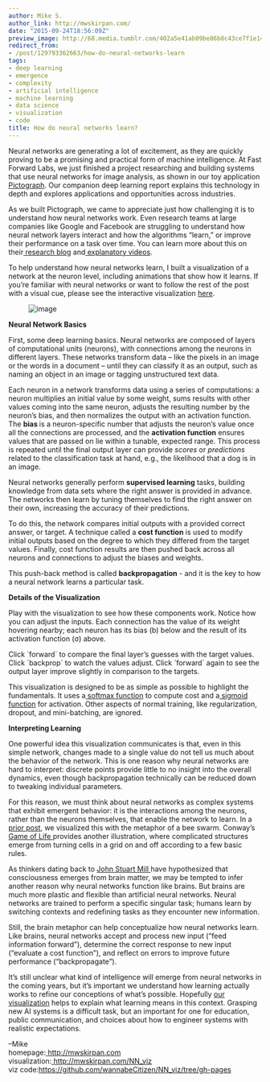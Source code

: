 ```yaml
---
author: Mike S.
author_link: http://mwskirpan.com/
date: "2015-09-24T18:56:09Z"
preview_image: http://68.media.tumblr.com/402a5e41ab09be86b8c43ce7f1e147a0/tumblr_inline_nv72twppMF1ta78fg_540.png
redirect_from:
- /post/129793362663/how-do-neural-networks-learn
tags:
- deep learning
- emergence
- complexity
- artificial intelligence
- machine learning
- data science
- visualization
- code
title: How do neural networks learn?
---
```


<p>Neural networks are generating a lot of excitement, as they are quickly proving to be a promising and practical form of machine intelligence. At Fast Forward Labs, we just finished a project researching and building systems that use neural networks for image analysis, as shown in our toy application<a href="http://pictograph.us/"> Pictograph</a>. Our companion deep learning report explains this technology in depth and explores applications and opportunities across industries.<b><br/></b></p><p>As we built Pictograph, we came to appreciate just how challenging it is to understand how neural networks work. Even research teams at large companies like Google and Facebook are struggling to understand how neural network layers interact and how the algorithms “learn,” or improve their performance on a task over time. You can learn more about this on their<a href="http://googleresearch.blogspot.ch/2015/06/inceptionism-going-deeper-into-neural.html"> research blog</a> and<a href="https://www.youtube.com/watch?v=bHvf7Tagt18&amp;index=11&amp;list=PLeqAcoTy5741GXa8rccolGQaj_nVGw76g"> explanatory videos</a>.</p><p>To help understand how neural networks learn, I built a visualization of a network at the neuron level, including animations that show how it learns. If you&rsquo;re familiar with neural networks or want to follow the rest of the post with a visual cue, please see the interactive visualization <a href="http://mwskirpan.com/NN_viz">here</a>.<br/></p><figure data-orig-width="1132" data-orig-height="525" class="tmblr-full"><img src="http://68.media.tumblr.com/402a5e41ab09be86b8c43ce7f1e147a0/tumblr_inline_nv72twppMF1ta78fg_540.png" alt="image" data-orig-width="1132" data-orig-height="525"/></figure><p><strong>Neural Network Basics</strong></p><p>First, some deep learning basics. Neural networks are composed of layers of computational units (neurons), with connections among the neurons in different layers. These networks transform data – like the pixels in an image or the words in a document – until they can classify it as an output, such as naming an object in an image or tagging unstructured text data.  </p><p>Each neuron in a network transforms data using a series of computations: a neuron multiplies an initial value by some weight, sums results with other values coming into the same neuron, adjusts the resulting number by the neuron&rsquo;s bias, and then normalizes the output with an activation function. The <strong>bias </strong>is a neuron-specific number that adjusts the neuron’s value once all the connections are processed, and the <strong>activation function</strong> ensures values that are passed on lie within a tunable, expected range. This process is repeated until the final output layer can provide <i>scores</i> or <i>predictions</i> related to the classification task at hand, e.g., the likelihood that a dog is in an image. </p><p>Neural networks generally perform <strong>supervised learning</strong> tasks, building knowledge from data sets where the right answer is provided in advance. The networks then learn by tuning themselves to find the right answer on their own, increasing the accuracy of their predictions. </p><p>To do this, the network compares initial outputs with a provided correct answer, or target. A technique called a <strong>cost function</strong> is used to modify initial outputs based on the degree to which they differed from the target values. Finally, cost function results are then pushed back across all neurons and connections to adjust the biases and weights.  </p><p>This push-back method is called <strong>backpropagation</strong> - and it is the key to how a neural network learns a particular task. </p><p><strong>Details of the Visualization</strong></p><p>Play with the visualization to see how these components work. Notice how you can adjust the inputs. Each connection has the value of its weight hovering nearby; each neuron has its bias (b) below and the result of its activation function (σ) above.</p><p>Click `forward` to compare the final layer’s guesses with the target values. Click `backprop` to watch the values adjust. Click `forward` again to see the output layer improve slightly in comparison to the targets.</p><p>This visualization is designed to be as simple as possible to highlight the fundamentals. It uses a<a href="https://en.wikipedia.org/wiki/Softmax_function"> softmax function</a> to compute cost and a<a href="https://en.wikipedia.org/wiki/Sigmoid_function"> sigmoid function</a> for activation. Other aspects of normal training, like regularization, dropout, and mini-batching, are ignored. </p><p><strong>Interpreting Learning</strong></p><p>One powerful idea this visualization communicates is that, even in this simple network, changes made to a single value do not tell us much about the behavior of the network. This is one reason why neural networks are hard to interpret: discrete points provide little to no insight into the overall dynamics, even though backpropagation technically can be reduced down to tweaking individual parameters. </p><p>For this reason, we must think about neural networks as complex systems that exhibit emergent behavior: it is the interactions among the neurons, rather than the neurons themselves, that enable the network to learn. In a <a href="http://blog.fastforwardlabs.com/2015/09/02/dalemberts-deep-dream-bees-and-nonlinear.html">prior post</a>, we visualized this with the metaphor of a bee swarm. Conway&rsquo;s <a href="https://en.wikipedia.org/wiki/Conway%27s_Game_of_Life">Game of Life </a>provides another illustration, where complicated structures emerge from turning cells in a grid on and off according to a few basic rules. </p><p>As thinkers dating back to <a href="http://plato.stanford.edu/entries/properties-emergent/#JSMil">John Stuart Mill </a>have hypothesized that consciousness emerges from brain matter, we may be tempted to infer another reason why neural networks function like brains. But brains are much more plastic and flexible than artificial neural networks. Neural networks are trained to perform a specific singular task; humans learn by switching contexts and redefining tasks as they encounter new information. </p><p>Still, the brain metaphor can help conceptualize how neural networks learn. Like brains, neural networks accept and process new input (“feed information forward”), determine the correct response to new input (“evaluate a cost function”), and reflect on errors to improve future performance (“backpropagate”). </p><p>It&rsquo;s still unclear what kind of intelligence will emerge from neural networks in the coming years, but it’s important we understand how learning actually works to refine our conceptions of what’s possible. Hopefully <a href="http://mwskirpan.com/NN_viz">our visualization</a> helps to explain what learning means in this context. Grasping new AI systems is a difficult task, but an important for one for education, public communication, and choices about how to engineer systems with realistic expectations.</p><p>&ndash;Mike<br/>homepage:<a href="http://mwskirpan.com/"> http://mwskirpan.com</a><br/>visualization:<a href="http://mwskirpan.com/NN_viz"> http://mwskirpan.com/NN_viz</a><br/>viz code:<a href="https://github.com/wannabeCitizen/NN_viz/tree/gh-pages">https://github.com/wannabeCitizen/NN_viz/tree/gh-pages</a></p>
